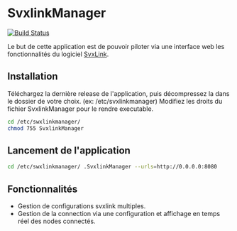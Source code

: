 # SvxlinkManager
[![Build Status](https://dev.azure.com/marcbat79/SvxlinkManager/_apis/build/status/SvxlinkManager-core-CI?repoName=marcbat%2Fsvxlinkmanager&branchName=develop)](https://dev.azure.com/marcbat79/SvxlinkManager/_build/latest?definitionId=8&repoName=marcbat%2Fsvxlinkmanager&branchName=develop)

Le but de cette application est de pouvoir piloter via une interface web les fonctionnalités du logiciel [SvxLink](https://github.com/sm0svx/svxlink).

## Installation
Téléchargez la dernière release de l'application, puis décompressez la dans le dossier de votre choix. (ex: /etc/svxlinkmanager)
Modifiez les droits du fichier SvxlinkManager pour le rendre executable.
```bash
cd /etc/swxlinkmanager/
chmod 755 SvxlinkManager
```

## Lancement de l'application

```bash
cd /etc/swxlinkmanager/ .SvxlinkManager --urls=http://0.0.0.0:8080
```

## Fonctionnalités
* Gestion de configurations svxlink multiples.
* Gestion de la connection via une configuration et affichage en temps réel des nodes connectés.
